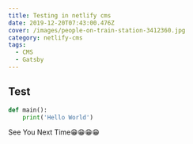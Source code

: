 ```yaml
---
title: Testing in netlify cms
date: 2019-12-20T07:43:00.476Z
cover: /images/people-on-train-station-3412360.jpg
category: netlify-cms
tags:
  - CMS
  - Gatsby
---
```


## Test

```python
def main():
    print('Hello World')
```

See You Next Time😁😁😁😁
